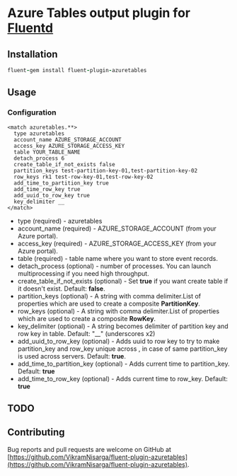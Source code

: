 # Azure Tables output plugin for [Fluentd](http://www.fluentd.org/)

## Installation

```ruby
fluent-gem install fluent-plugin-azuretables
```

## Usage

### Configuration
```
<match azuretables.**>
  type azuretables
  account_name AZURE_STORAGE_ACCOUNT
  access_key AZURE_STORAGE_ACCESS_KEY
  table YOUR_TABLE_NAME
  detach_process 6
  create_table_if_not_exists false
  partition_keys test-partition-key-01,test-partition-key-02
  row_keys rk1 test-row-key-01,test-row-key-02
  add_time_to_partition_key true
  add_time_row_key true
  add_uuid_to_row_key true
  key_delimiter __
</match>
```

* type (required) - azuretables
* account_name (required) - AZURE_STORAGE_ACCOUNT (from your Azure portal).
* access_key (required) - AZURE_STORAGE_ACCESS_KEY (from your Azure portal).
* table (required) - table name where you want to store event records.
* detach_process (optional) - number of processes. You can launch multiprocessing if you need high throughput.
* create_table_if_not_exists (optional) - Set __true__ if you want create table if it doesn't exist. Default: __false__.
* partition_keys (optional) - A string with comma delimiter.List of properties which are used to create a composite __PartitionKey__.
* row_keys (optional) - A string with comma delimiter.List of properties which are used to create a composite __RowKey__.
* key_delimiter (optional) - A string becomes delimiter of partition key and row key in table. Default: "__" (underscores x2)
* add_uuid_to_row_key (optional) - Adds uuid to row key to try to make partition_key and row_key unique across , in case of same partition_key is used across servers.  Default: __true__.
* add_time_to_partition_key (optional) - Adds current time to partition_key. Default: __true__
* add_time_to_row_key (optional) - Adds current time to row_key. Default: __true__

## TODO

## Contributing
Bug reports and pull requests are welcome on GitHub at [https://github.com/VikramNisarga/fluent-plugin-azuretables](https://github.com/VikramNisarga/fluent-plugin-azuretables).
